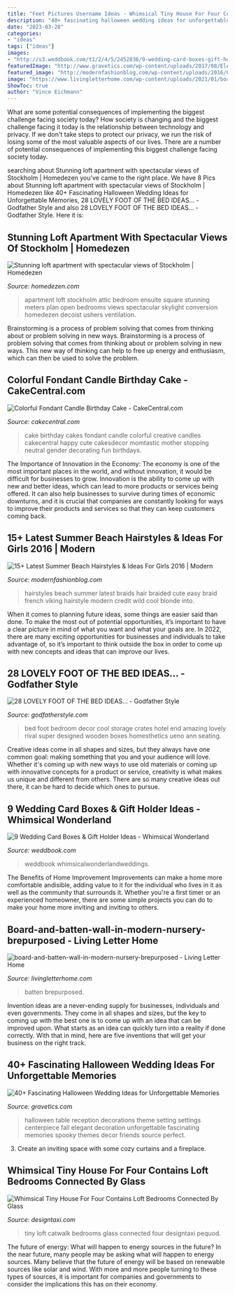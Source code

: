 ```yaml
---
title: "Feet Pictures Username Ideas - Whimsical Tiny House For Four Contains Loft Bedrooms Connected By Glass"
description: "40+ fascinating halloween wedding ideas for unforgettable memories"
date: "2023-03-28"
categories:
- "ideas"
tags: ["ideas"]
images:
- "http://s3.weddbook.com/t1/2/4/5/2452836/9-wedding-card-boxes-gift-holder-ideas-whimsical-wonderland.jpg"
featuredImage: "http://www.gravetics.com/wp-content/uploads/2017/08/Elegant-Halloween-Wedding-Table-Settings.jpg"
featured_image: "http://modernfashionblog.com/wp-content/uploads/2016/07/15-Latest-Summer-Beach-Hairstyles-Ideas-For-Girls-2016-13.jpg"
image: "https://www.livingletterhome.com/wp-content/uploads/2021/01/board-and-batten-wall-in-modern-nursery-brepurposed.png"
ShowToc: true
author: "Vince Eichmann"
---
```



What are some potential consequences of implementing the biggest challenge facing society today?
How society is changing and the biggest challenge facing it today is the relationship between technology and privacy. If we don't take steps to protect our privacy, we run the risk of losing some of the most valuable aspects of our lives. There are a number of potential consequences of implementing this biggest challenge facing society today.

	

		
searching about Stunning loft apartment with spectacular views of Stockholm | Homedezen you've came to the right place. We have 8 Pics about Stunning loft apartment with spectacular views of Stockholm | Homedezen like 40+ Fascinating Halloween Wedding Ideas for Unforgettable Memories, 28 LOVELY FOOT OF THE BED IDEAS... - Godfather Style and also 28 LOVELY FOOT OF THE BED IDEAS... - Godfather Style. Here it is:
		
    
## Stunning Loft Apartment With Spectacular Views Of Stockholm | Homedezen

<img loading=lazy src="http://www.homedezen.com/wp-content/uploads/2014/04/Stunning-loft-apartment-with-spectacular-views-of-Stockholm-07.jpg" onerror="this.onerror=null;this.src='https://tse3.mm.bing.net/th?id=OIP.d_K9FTRXYa9G--SDw6AmFAHaE7&amp;pid=15.1';" alt="Stunning loft apartment with spectacular views of Stockholm | Homedezen">

_Source: homedezen.com_

>apartment loft stockholm attic bedroom ensuite square stunning meters plan open bedrooms views spectacular skylight conversion homedezen decoist ushers ventilation. 

	

Brainstorming is a process of problem solving that comes from thinking about or problem solving in new ways.
Brainstorming is a process of problem solving that comes from thinking about or problem solving in new ways. This new way of thinking can help to free up energy and enthusiasm, which can then be used to solve the problem.

    
## Colorful Fondant Candle Birthday Cake - CakeCentral.com

<img loading=lazy src="https://cdn001.cakecentral.com/gallery/2015/03/900_867483ZfK1_colorful-fondant-candle-birthday-cake.jpg" onerror="this.onerror=null;this.src='https://tse1.mm.bing.net/th?id=OIP.eN6L8m1PDxTISjWw2IL90wHaLL&amp;pid=15.1';" alt="Colorful Fondant Candle Birthday Cake - CakeCentral.com">

_Source: cakecentral.com_

>cake birthday cakes fondant candle colorful creative candles cakecentral happy cute cakesdecor momtastic mother stopping neutral gender decorating fun birthdays. 

	

The Importance of Innovation in the Economy:
The economy is one of the most important places in the world, and without innovation, it would be difficult for businesses to grow. Innovation is the ability to come up with new and better ideas, which can lead to more products or services being offered. It can also help businesses to survive during times of economic downturns, and it is crucial that companies are constantly looking for ways to improve their products and services so that they can keep customers coming back.

    
## 15+ Latest Summer Beach Hairstyles &amp; Ideas For Girls 2016 | Modern

<img loading=lazy src="http://modernfashionblog.com/wp-content/uploads/2016/07/15-Latest-Summer-Beach-Hairstyles-Ideas-For-Girls-2016-13.jpg" onerror="this.onerror=null;this.src='https://tse2.mm.bing.net/th?id=OIP.eg93uG1PkifRLZwJjGc-TQAAAA&amp;pid=15.1';" alt="15+ Latest Summer Beach Hairstyles &amp; Ideas For Girls 2016 | Modern">

_Source: modernfashionblog.com_

>hairstyles beach summer latest braids hair braided cute easy braid french viking hairstyle modern credit wild cool blonde into. 

	

When it comes to planning future ideas, some things are easier said than done. To make the most out of potential opportunities, it’s important to have a clear picture in mind of what you want and what your goals are. In 2022, there are many exciting opportunities for businesses and individuals to take advantage of, so it’s important to think outside the box in order to come up with new concepts and ideas that can improve our lives.

    
## 28 LOVELY FOOT OF THE BED IDEAS... - Godfather Style

<img loading=lazy src="http://godfatherstyle.com/wp-content/uploads/2016/04/foot-of-the-bed-ideas-2.jpg" onerror="this.onerror=null;this.src='https://tse2.mm.bing.net/th?id=OIP.2S0_KZcv_j_bdjJcw6qGdwHaJ7&amp;pid=15.1';" alt="28 LOVELY FOOT OF THE BED IDEAS... - Godfather Style">

_Source: godfatherstyle.com_

>bed foot bedroom decor cool storage crates hotel end amazing lovely rival super designed wooden boxes homesthetics ueno ann seating. 

	

Creative ideas come in all shapes and sizes, but they always have one common goal: making something that you and your audience will love. Whether it's coming up with new ways to use old materials or coming up with innovative concepts for a product or service, creativity is what makes us unique and different from others. There are so many creative ideas out there, it can be hard to decide which ones to pursue.

    
## 9 Wedding Card Boxes &amp; Gift Holder Ideas - Whimsical Wonderland

<img loading=lazy src="http://s3.weddbook.com/t1/2/4/5/2452836/9-wedding-card-boxes-gift-holder-ideas-whimsical-wonderland.jpg" onerror="this.onerror=null;this.src='https://tse4.mm.bing.net/th?id=OIP.enLdoo2jj5QbzHGMgE7d5QHaLH&amp;pid=15.1';" alt="9 Wedding Card Boxes &amp; Gift Holder Ideas - Whimsical Wonderland">

_Source: weddbook.com_

>weddbook whimsicalwonderlandweddings. 

	

The Benefits of Home Improvement
Improvements can make a home more comfortable andisible, adding value to it for the individual who lives in it as well as the community that surrounds it. Whether you're a first timer or an experienced homeowner, there are some simple projects you can do to make your home more inviting and inviting to others.

    
## Board-and-batten-wall-in-modern-nursery-brepurposed - Living Letter Home

<img loading=lazy src="https://www.livingletterhome.com/wp-content/uploads/2021/01/board-and-batten-wall-in-modern-nursery-brepurposed.png" onerror="this.onerror=null;this.src='https://tse1.mm.bing.net/th?id=OIP.82UrTEFQJEX9rNQuU6wSVAHaLH&amp;pid=15.1';" alt="board-and-batten-wall-in-modern-nursery-brepurposed - Living Letter Home">

_Source: livingletterhome.com_

>batten brepurposed. 

	

Invention ideas are a never-ending supply for businesses, individuals and even governments. They come in all shapes and sizes, but the key to coming up with the best one is to come up with an idea that can be improved upon. What starts as an idea can quickly turn into a reality if done correctly. With that in mind, here are five inventions that will get your business on the right track.

    
## 40+ Fascinating Halloween Wedding Ideas For Unforgettable Memories

<img loading=lazy src="http://www.gravetics.com/wp-content/uploads/2017/08/Elegant-Halloween-Wedding-Table-Settings.jpg" onerror="this.onerror=null;this.src='https://tse2.mm.bing.net/th?id=OIP.F6yl3uD1OF-KTBEJ6I9ymwHaLH&amp;pid=15.1';" alt="40+ Fascinating Halloween Wedding Ideas for Unforgettable Memories">

_Source: gravetics.com_

>halloween table reception decorations theme setting settings centerpiece fall elegant decoration unforgettable fascinating memories spooky themes decor friends source perfect. 

	

3. Create an inviting space with some cozy curtains and a fireplace. 

    
## Whimsical Tiny House For Four Contains Loft Bedrooms Connected By Glass

<img loading=lazy src="https://editorial.designtaxi.com/editorial-images/news-pequod310715/5-Pequod-tiny-house.jpg" onerror="this.onerror=null;this.src='https://tse4.mm.bing.net/th?id=OIP.GFEx-7DDAFw99uXAyCUtGwHaLG&amp;pid=15.1';" alt="Whimsical Tiny House For Four Contains Loft Bedrooms Connected By Glass">

_Source: designtaxi.com_

>tiny loft catwalk bedrooms glass connected four designtaxi pequod. 

	

The future of energy: What will happen to energy sources in the future?
In the near future, many people may be asking what will happen to energy sources. Many believe that the future of energy will be based on renewable sources like solar and wind. With more and more people turning to these types of sources, it is important for companies and governments to consider the implications this has on their economy.

